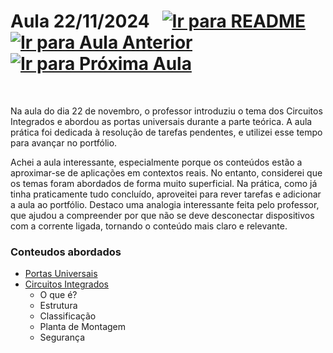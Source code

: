 # Aula 22/11/2024 &nbsp; [![Ir para README](https://img.shields.io/badge/Indice-Verde?style=for-the-badge)](../README.md#indice) &nbsp; [![Ir para Aula Anterior](https://img.shields.io/badge/Anterior-Aula%207-007ACC?style=for-the-badge)](../aulas/15-11-2024.md) [![Ir para Próxima Aula](https://img.shields.io/badge/Próxima-Aula%209-007ACC?style=for-the-badge)](../aulas/29-11-2024.md)

<br>
<p>
  Na aula do dia 22 de novembro, o professor introduziu o tema dos Circuitos Integrados e abordou as portas universais durante a parte teórica. A aula prática foi dedicada à resolução de tarefas pendentes, e utilizei esse tempo para avançar no portfólio.
</p>

<p>
Achei a aula interessante, especialmente porque os conteúdos estão a aproximar-se de aplicações em contextos reais. No entanto, considerei que os temas foram abordados de forma muito superficial. Na prática, como já tinha praticamente tudo concluído, aproveitei para rever tarefas e adicionar a aula ao portfólio. Destaco uma analogia interessante feita pelo professor, que ajudou a compreender por que não se deve desconectar dispositivos com a corrente ligada, tornando o conteúdo mais claro e relevante.
</p>

### Conteudos abordados

- [Portas Universais](../apontamentos/circuitos_logicos.md#portas-lógicas-universais)
- [Circuitos Integrados](../apontamentos/circuitos_integrados.md)
  - O que é?
  - Estrutura
  - Classificação
  - Planta de Montagem
  - Segurança

